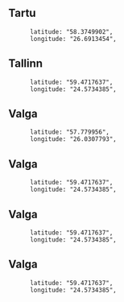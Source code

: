 ## Tartu

          latitude: "58.3749902",
          longitude: "26.6913454",

## Tallinn

          latitude: "59.4717637",
          longitude: "24.5734385",

## Valga

          latitude: "57.779956",
          longitude: "26.0307793",

## Valga

          latitude: "59.4717637",
          longitude: "24.5734385",

## Valga

          latitude: "59.4717637",
          longitude: "24.5734385",

## Valga

          latitude: "59.4717637",
          longitude: "24.5734385",